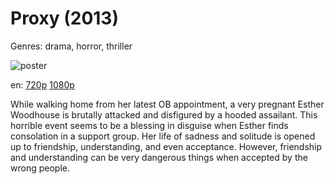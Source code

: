 # Proxy (2013)

Genres: drama, horror, thriller

![poster](http://image.tmdb.org/t/p/w500/mrMDm14RUbKOFPbgXbcGDbApMiT.jpg)

en:
  [720p](magnet:?xt=urn:btih:854ed9b05caf1dd125cc390c51814348b0df84db&dn=Proxy+%282013%29+720p+BrRip+x264+-+YIFY&tr=udp%3A%2F%2Ftracker.openbittorrent.com%3A80%2Fannounce&tr=udp%3A%2F%2Fglotorrents.pw%3A6969%2Fannounce&tr=udp%3A%2F%2Ftracker.openbittorrent.com%3A80%2Fannounce&tr=udp%3A%2F%2Ftracker.opentrackr.org%3A1337%2Fannounce&tr=udp%3A%2F%2Fzer0day.to%3A1337%2Fannounce&tr=udp%3A%2F%2Ftracker.coppersurfer.tk%3A6969%2Fannounce)
  [1080p](magnet:?xt=urn:btih:64f8a8eb02640b65014fe048806056ecda3d6494&dn=Proxy+%282013%29+1080p+BrRip+x264+-+YIFY&tr=udp%3A%2F%2Ftracker.openbittorrent.com%3A80%2Fannounce&tr=udp%3A%2F%2Fglotorrents.pw%3A6969%2Fannounce&tr=udp%3A%2F%2Ftracker.openbittorrent.com%3A80%2Fannounce&tr=udp%3A%2F%2Ftracker.opentrackr.org%3A1337%2Fannounce&tr=udp%3A%2F%2Fzer0day.to%3A1337%2Fannounce&tr=udp%3A%2F%2Ftracker.coppersurfer.tk%3A6969%2Fannounce)
  


While walking home from her latest OB appointment, a very pregnant Esther Woodhouse is brutally attacked and disfigured by a hooded assailant. This horrible event seems to be a blessing in disguise when Esther finds consolation in a support group. Her life of sadness and solitude is opened up to friendship, understanding, and even acceptance. However, friendship and understanding can be very dangerous things when accepted by the wrong people.